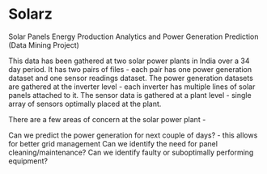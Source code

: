 # Solarz
Solar Panels Energy Production Analytics and Power Generation Prediction (Data Mining Project)

This data has been gathered at two solar power plants in India over a 34 day period. It has two pairs of files - each pair has one power generation dataset and one sensor readings dataset. The power generation datasets are gathered at the inverter level - each inverter has multiple lines of solar panels attached to it. The sensor data is gathered at a plant level - single array of sensors optimally placed at the plant.

There are a few areas of concern at the solar power plant -

Can we predict the power generation for next couple of days? - this allows for better grid management
Can we identify the need for panel cleaning/maintenance?
Can we identify faulty or suboptimally performing equipment?
